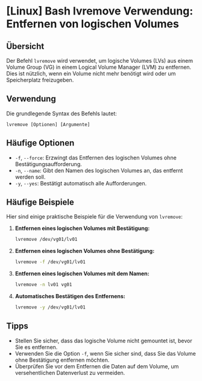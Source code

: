 # [Linux] Bash lvremove Verwendung: Entfernen von logischen Volumes

## Übersicht
Der Befehl `lvremove` wird verwendet, um logische Volumes (LVs) aus einem Volume Group (VG) in einem Logical Volume Manager (LVM) zu entfernen. Dies ist nützlich, wenn ein Volume nicht mehr benötigt wird oder um Speicherplatz freizugeben.

## Verwendung
Die grundlegende Syntax des Befehls lautet:

```
lvremove [Optionen] [Argumente]
```

## Häufige Optionen
- `-f`, `--force`: Erzwingt das Entfernen des logischen Volumes ohne Bestätigungsaufforderung.
- `-n`, `--name`: Gibt den Namen des logischen Volumes an, das entfernt werden soll.
- `-y`, `--yes`: Bestätigt automatisch alle Aufforderungen.

## Häufige Beispiele
Hier sind einige praktische Beispiele für die Verwendung von `lvremove`:

1. **Entfernen eines logischen Volumes mit Bestätigung:**
   ```bash
   lvremove /dev/vg01/lv01
   ```

2. **Entfernen eines logischen Volumes ohne Bestätigung:**
   ```bash
   lvremove -f /dev/vg01/lv01
   ```

3. **Entfernen eines logischen Volumes mit dem Namen:**
   ```bash
   lvremove -n lv01 vg01
   ```

4. **Automatisches Bestätigen des Entfernens:**
   ```bash
   lvremove -y /dev/vg01/lv01
   ```

## Tipps
- Stellen Sie sicher, dass das logische Volume nicht gemountet ist, bevor Sie es entfernen.
- Verwenden Sie die Option `-f`, wenn Sie sicher sind, dass Sie das Volume ohne Bestätigung entfernen möchten.
- Überprüfen Sie vor dem Entfernen die Daten auf dem Volume, um versehentlichen Datenverlust zu vermeiden.